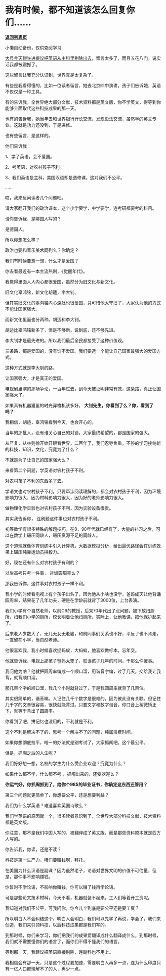 # 我有时候，都不知道该怎么回复你们......

[**返回列表页**](/gzh/记忆承载3)

小懒自动备份，仅供查阅学习

[大号今天聊许进提议把英语从主科里剔除出去](https://mp.weixin.qq.com/s?__biz=MzU0MjYwNDU2Mw==&mid=2247497021&idx=2&sn=e2666961c129bd6d027a5afebc09e7db&chksm=fb1a9941cc6d1057310f9815f2e67660d4a452181613fb2fc575a146c8e2588266d9d7f832f1&token=1754504085&lang=zh_CN&scene=21#wechat_redirect)，留言太多了，而且五花八门，说实话我都被震撼了。  

  

这些留言让我充分认识到，世界真是太复杂了。  

  

有些是我看得懂的，比如一位读者留言，她去北京四中演讲，孩子们告诉她，英语不仅仅是一种工具。  

  

有的告诉我，全世界绝大部分文献，技术资料都是英文版，你不学英文，得等到你能够全面取代这些科技成果的那一天。

  

也有的告诉我，她当年去和世界银行行长交流，发现没法交流，虽然学的英文专业。这就是功力还没到，于是进修。

  

也有些留言，是这样的。  

  

他们告诉我：

  

1、学了英语，会不爱国。

2、考英语，对农村孩子不利。

3、我们英语是主科，美国汉语却是选修课，这对我们不公平。  

......

  

哎，我来反问读者几个问题吧。  

  

请大家翻开我们的政治课本，这个小学要学，中学要学，连考研都要考的科目。  

  

请你告诉我，是哪国人写的？

  

是德国人。  

  

所以你想怎么样？  

  

政治也要和音乐美术同列么？你确定？  

  

我们有时候要想一想，什么才是爱国？

  

你去看最近有一本主流热剧，《觉醒年代》。  

  

我觉得里面人人内心都很爱国，虽然分为旧文化与新文化。

  

旧文化辜鸿铭，新文化胡适，李大钊。

  

但其实旧文化的辜鸿铭内心深处也很爱国，只可惜他太守旧了，大家认为他的方式不能让国家强大。  

  

而新文化里面也分两种。胡适和李大钊。

  

胡适比辜鸿铭新多了，但是不够新，说到底，还不够先进。  

  

李大钊才是最先进的。所以我们最后全民都接受了这种价值观。

  

三条路，都是爱国的，没有谁不爱国。我们要选一个能让自己国家最强大的爱国方式。  

  

这种方式就是李大钊的路。  

  

让国家强大，才是真正的爱国。

  

电视剧里演的那场争论，一百年过去，到今天被证明非常有效，这条路，真正让国家强大了。

  

如果真有机器猫里的时光穿梭机该多好， **大钊先生，你看到了么？你，看到了吗？**

  

我相信，胡适，辜鸿铭看到今天，也会开心的。  

  

当年的那批人，没有谁关心自己的对错，大家最终希望的，都是国家的强大。  

  

从严复，从林则徐开始开眼看世界，二百年了，我们忍辱负重，不停的学习接纳新的科技，知识，文化，究竟为了什么？

  

不就是为了让自己的国家强大么？

  

来看第二个问题，学英语对农村孩子不利。  

  

对农村孩子不利的东西多了去。

  

学语文也对农村孩子不利，只要牵涉阅读理解的，都会对农村孩子不利，因为环境影响力很大，因为材料影响力很大，因为好的老师影响力很大。

  

做物理化学实验也对农村孩子不利，因为实验设备很贵。  

  

其实我告诉你， 连刷题这件事也对农村孩子不利。  

  

初等数学有很多特殊的解题技巧，在8，90年代就已经有了，大量的补习之后，可以在数学上碾压同龄人，碾压资源不足的同龄人。  

  

这个道理就像体育训练中引入计算机，大数据模拟分析，给出最优路径会在训练效果上碾压纯靠运动员拼毅力。  

  

好，现在还有什么对农村孩子有利的？

  

以后高考只考一件事， 背诵圆周率么？

  

那我告诉你，这件事对农村孩子一样不利。  

  

我小学的时候看电视上有个孩子出名了，因为他从小啥也没学，爸妈成天让他背诵圆周率，结果花了几年功夫，硬是在学龄前就背了3000位，上台表演。  

  

我们小学有个自然老师，以前C9的教授，后来70年代出了点问题，被下放扫厕所，扫我们小学的厕所，校长明着让他扫厕所，实际上，让他教课，把他保护起来了。  

  

后来老人岁数大了，无儿无女无老婆，和前同事们关系也不好，平反了也不肯走，一直留在小学，当自然老师。  

  

他很喜欢我，我小时候喜欢捉蚂蚁，大蚂蚁，他喜欢做标本，忘年交。  

  

他就告诉我，电视上那孩子爸妈太笨了，耽误孩子几年的时间，干那么件傻事。

  

我问他为啥？他就把圆周率编成一个顺口溜，用谐音字编，过了几天，交给我让我背，就背顺口溜。  

  

那几百个字的顺口溜，我几个小时就背过了，于是我圆周率就背了几百位。  

  

其实很简单的，谐音嘛。人记住几千个数字是很难的，因为彼此没有关联。但记住几千字的文章很容易，很快就能背过。只要文字和数字谐音，你口音上稍微矫正下，就等于背出了圆周率。

  

你看到了吧，拼记忆也没用的，不利就是不利。

  

这个不利是解决不了的，思考一个解决不了的问题，纯属浪费时间。  

  

如果你想彻底拉平，唯一的办法就是别考试了，大家抓阄吧。这个最公平。  

  

但是，抓阄之后的人生呢？  

  

我们好好想一想，名校的学生为什么受企业欢迎？究竟为什么？  

  

如果什么都不学，什么都不考 ，抓阄出来的，还受欢迎么？

  

 **你运气好，你抓阄抓到了，给你个985的毕业证书，你确定这东西还管用？**

  

第三个问题就更简单了，你想要公平，还是想要利益？  

  

我们为什么学英语？难道喜欢英国诗歌么？  

  

我们学英语的原因就一个，很多读者意识到了，全世界大部分科技文献，技术资料都是英文版。

  

你注意，那不是我们中国人写的，被翻译成了英文版，而是那些资料原本就是西方人写的。  

  

你告诉我，你读，还是不读？  

  

科技是第一生产力，咱们要赚钱啊，拜托。  

  

在美国为什么汉语是副课？因为虽然老子，论语对世界文明的价值不可估量，但是，那件事不影响赚钱。

  

你暂时不学论语，不影响你赚钱，你可以赚了钱再学论语。  

  

可是那些论文技术材料，今天不看，机器就装不起来，工人们等着开工资呢。

  

我知道对我们不公平，可我问你，你今儿个到底是要公平还是要工资？  

  

所以明白人不会纠结这个。明白人会明白，我们可以先学了再说，学会了，我们来创造，我们来引领科技，以后科技成果都是我们写的。  

  

到那时候，你们来学习，你们把我们的成果爱翻译成什么翻译成什么，到那时候，我们就不需要懂你们的语言了，而你们不得不懂我们的语言。

  

等到那一天，我建议把英语直接剔除，连副科也不用上。

  

我相信会有那一天，只是这个过程要加速，需要明白人再多一点，连为什么印度只有一亿人口都理解不了的人，再少一点。

